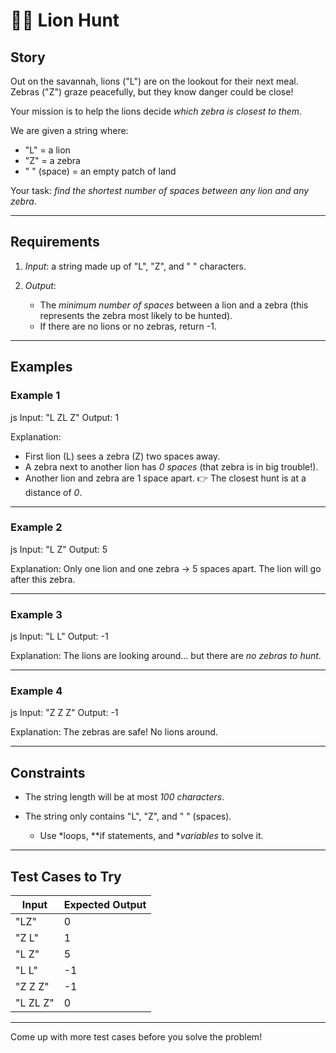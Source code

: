 # 🦁🦓 Lion Hunt
## Story

Out on the savannah, lions ("L") are on the lookout for their next meal. Zebras ("Z") graze peacefully, but they know danger could be close!

Your mission is to help the lions decide *which zebra is closest to them*.

We are given a string where:

* "L" = a lion
* "Z" = a zebra
* " " (space) = an empty patch of land

Your task: *find the shortest number of spaces between any lion and any zebra*.

---

## Requirements

1. *Input*: a string made up of "L", "Z", and " " characters.
2. *Output*:

   * The *minimum number of spaces* between a lion and a zebra (this represents the zebra most likely to be hunted).
   * If there are no lions or no zebras, return -1.

---

## Examples

### Example 1

js
Input:  "L  ZL Z"
Output: 1


Explanation:

* First lion (L) sees a zebra (Z) two spaces away.
* A zebra next to another lion has *0 spaces* (that zebra is in big trouble!).
* Another lion and zebra are 1 space apart.
  👉 The closest hunt is at a distance of *0*.

---

### Example 2

js
Input:  "L     Z"
Output: 5


Explanation: Only one lion and one zebra → 5 spaces apart. The lion will go after this zebra.

---

### Example 3

js
Input:  "L     L"
Output: -1


Explanation: The lions are looking around… but there are *no zebras to hunt*.

---

### Example 4

js
Input:  "Z   Z   Z"
Output: -1


Explanation: The zebras are safe! No lions around.

---

## Constraints

* The string length will be at most *100 characters*.
* The string only contains "L", "Z", and " " (spaces).

  * Use *loops, **if statements, and **variables* to solve it.

---

## Test Cases to Try

| Input         | Expected Output |
| ------------- | --------------- |
| "LZ"        | 0               |
| "Z L"       | 1               |
| "L     Z"   | 5               |
| "L     L"   | -1              |
| "Z   Z   Z" | -1              |
| "L  ZL Z"   | 0               |

---

Come up with more test cases  before you solve the problem!
